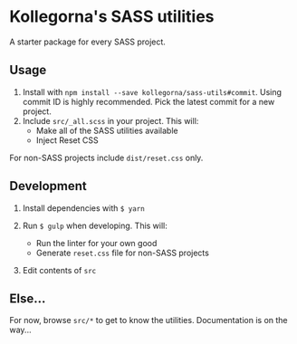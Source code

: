 # Kollegorna's SASS utilities

A starter package for every SASS project.

## Usage

1. Install with `npm install --save kollegorna/sass-utils#commit`. Using commit ID is highly recommended. Pick the latest commit for a new project.
2. Include `src/_all.scss` in your project. This will:
    - Make all of the SASS utilities available
    - Inject Reset CSS

For non-SASS projects include `dist/reset.css` only.

## Development

1. Install dependencies with `$ yarn`
2. Run `$ gulp` when developing. This will:
    - Run the linter for your own good
    - Generate `reset.css` file for non-SASS projects

3. Edit contents of `src`

## Else...

For now, browse `src/*` to get to know the utilities. Documentation is on the way...
